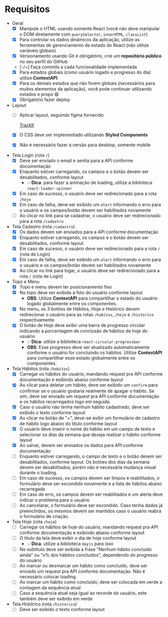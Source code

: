 # Requisitos

- Geral
    - [X]  Manipule o HTML usando somente React (você não deve manipular o DOM diretamente com `querySelector`, `innerHTML`, `classList`)
    - [X]  Para controlar os dados dinâmicos da aplicação, utilize as ferramentas de gerenciamento de estado do React (não utilize variáveis globais)
    - [X]  Versionamento usando Git é obrigatório, crie um **repositório público** no seu perfil do GitHub
    - [-/+]  Faça commits a cada funcionalidade implementada
    - [X]  Para estados globais (como usuário logado e progresso do dia) utilize **ContextAPI**.
    - [X]  Para os demais estados que não forem globais (necessários para muitos elementos da aplicação), você pode continuar utilizando estados e props 😄
    - [X]  Obrigatório fazer deploy
- Layout
    - [ ]  Aplicar layout, seguindo figma fornecido
        
        [TrackIt](https://www.figma.com/file/3r8MSf9dIPuFlvZHuHTZXF/TrackIt?node-id=0%3A1)
        
    - [X]  O CSS deve ser implementado utilizando **Styled Components**
    - [X]  Não é necessário fazer a versão para desktop, somente mobile
- Tela Login (rota `/`)
    - [X]  Deve ser enviado o email e senha para a API conforme documentação
    - [X]  Enquanto estiver carregando, os campos e o botão devem ser desabilitados, conforme layout
        - 💡 **Dica**: para fazer a animação de loading, utilize a biblioteca `react-loader-spinner`
    - [X]  Em caso de sucesso, o usuário deve ser redirecionado para a rota `/hoje`
    - [X]  Em caso de falha, deve ser exibido um `alert` informando o erro para o usuário e os campos/botão devem ser habilitados novamente
    - [ ]  Ao clicar no link para se cadastrar, o usuário deve ser redirecionado para a rota `/cadastro`
- Tela Cadastro (rota `/cadastro`)
    - [X]  Os dados devem ser enviados para a API conforme documentação
    - [X]  Enquanto estiver carregando, os campos e o botão devem ser desabilitados, conforme layout
    - [X]  Em caso de sucesso, o usuário deve ser redirecionado para a rota `/` (rota de Login)
    - [X]  Em caso de falha, deve ser exibido um `alert` informando o erro para o usuário e os campos/botão devem ser habilitados novamente
    - [X]  Ao clicar no link para logar, o usuário deve ser redirecionado para a rota `/` (rota de Login)
- Topo e Menu
    - [X]  Topo e menu devem ter posicionamento fixo
    - [X]  No topo deve ser exibida a foto do usuário conforme layout
        - **OBS**: Utilize **ContextAPI** para compartilhar o estado do usuário logado globalmente entre os componentes.
    - [X]  No menu, os 3 botões de Hábitos, Hoje e Histórico devem redirecionar o usuário para as rotas `/habitos`, `/hoje` e `/historico` respectivamente
    - [X]  O botão de Hoje deve exibir uma barra de progresso circular indicando a porcentagem de conclusão de hábitos de hoje do usuário
        - 💡 **Dica**: utilize a biblioteca `react-circular-progressbar`
        - **OBS**: Esse progresso deve ser atualizado automaticamente conforme o usuário for concluindo os hábitos. Utilize **ContextAPI** para compartilhar esse estado globalmente entre os componentes.
- Tela Hábitos (rota `/habitos`)
    - [X]  Carregar os hábitos do usuário, mandando request pra API conforme documentação e exibindo abaixo conforme layout
    - [X]  Ao clicar para deletar um hábito, deve ser exibido um `confirm` para confirmar se o usuário gostaria realmente de apagar o hábito. Se sim, deve ser enviado um request pra API conforme documentação e os hábitos recarregados logo em seguida.
    - [X]  Caso o usuário não tenha nenhum hábito cadastrado, deve ser exibido o texto conforme layout
    - [X]  Ao clicar no botão de "+", deve-se exibir um formulário de cadastro de hábito logo abaixo do título conforme layout
    - [X]  O usuário deve inserir o nome do hábito em um campo de texto e selecionar os dias da semana que deseja realizar o hábito conforme layout
    - [X]  Ao salvar, devem ser enviados os dados para API conforme documentação
    - [ ]  Enquanto estiver carregando, o campo de texto e o botão devem ser desabilitados, conforme layout. Os botões dos dias da semana devem ser desabilitados, porém não é necessária mudança visual durante o loading.
    - [ ]  Em caso de sucesso, os campos devem ser limpos e reabilitados, o formulário deve ser escondido novamente e a lista de hábitos abaixo recarregada
    - [ ]  Em caso de erro, os campos devem ser reabilitados e um alerta deve indicar o problema para o usuário
    - [ ]  Ao cancelarar, o formulário deve ser escondido. Caso tenha dados já preenchidos, os mesmos devem ser mantidos caso o usuário reabra o formulário de criação.
- Tela Hoje (rota `/hoje`)
    - [ ]  Carregar os hábitos de hoje do usuário, mandando request pra API conforme documentação e exibindo abaixo conforme layout
    - [ ]  O título da tela deve exibir o dia de hoje conforme layout
        - 💡 **Dica**: utilize a biblioteca `dayjs` para isso
    - [ ]  No subtítulo deve ser exibida a frase "Nenhum hábito concluído ainda" ou "x% dos hábitos concluídos", dependendo do progresso do usuário
    - [ ]  Ao marcar ou desmarcar um hábito como concluído, deve ser enviado um request pra API conforme documentação. Não é necessário colocar loading.
    - [ ]  Ao marcar um hábito como concluído, deve ser colocada em verde a contagem da sequência atual
    - [ ]  Caso a sequência atual seja igual ao recorde do usuário, este também deve ser exibido em verde
- Tela Histórico (rota `/historico`)
    - [ ]  Deve ser exibido o texto conforme layout